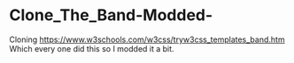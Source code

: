 # Clone_The_Band-Modded-

Cloning https://www.w3schools.com/w3css/tryw3css_templates_band.htm
Which every one did this so I modded it a bit.





















<!-- Title: Phan Vũ Tuấn Anh_Front-end Developer(intern)_KPIM Joint Stock Company

Kính gửi, Ban Tuyển Dụng Công ty Cổ phần KPIM,

Em là Phan Vũ Tuấn Anh, một ứng viên đã tham gia phần thi Thiết kế game của Công ty Cổ phần KPIM trong Hackathon JunctionX Hanoi 2021 vừa rồi.

Em xin cảm ơn anh/chị đã cho em cơ hội để được phỏng vấn và ứng tuyển cho vị trí thực tập sinh tại Công ty Cổ phần KPIM ạ.

Vì 2 ngày vừa qua nhà em có chuyện gia đình nên em đã chưa kiểm tra email được và đã lỡ mất buổi phỏng vấn Phone Screening vào Thứ 4 ngày 29/12/2021 lúc 11:45AM.

Nên ngày hôm nay em xin phép hỏi rằng liệu em còn có cơ hội được phỏng vấn lại cho vị trí thực tập sinh Front-end Developer tại Công ty Cổ phần KPIM không ạ?

Nếu em có cơ hội được anh/chị phỏng vấn lại, em xin gửi thời gian em có thể phỏng vấn được(Vì em sắp thi cuối kì I ạ): 
    -Từ Thứ 3 ngày 4/1/2022 đến Thứ 6 ngày 7/1/2022(giờ hành chính).
    -Từ Thứ 2 ngày 10/1/2022 trở đi (giờ hành chính).


Dưới đây là một ít thông tin liên lạc của em:
Email: phanvutuananh75@gmail.com
Facebook: https://www.facebook.com/phanvutuananh241203

CV của em đã được đính kèm ở dưới ạ.

Em xin trân trọng cảm ơn anh chị đã dành thời gian ạ,

Phan Vũ Tuấn Anh. -->